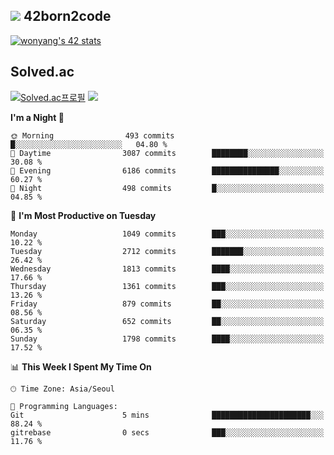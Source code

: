 
## <img src="https://img.shields.io/badge/-000000?style=flat&logo=42&logoColor=white"> 42born2code
<!--[![wonyang's 42 stats](https://badge42.vercel.app/api/v2/cl5nhe5b6007809kydha7ht42/stats?cursusId=21&coalitionId=88)](https://profile.intra.42.fr/users/wonyang)-->

[![wonyang's 42 stats](https://badge.mediaplus.ma/starryblue/wonyang?1337Badge=off&UM6P=off)](https://github.com/oakoudad/badge42)

## Solved.ac
[![Solved.ac프로필](http://mazassumnida.wtf/api/v2/generate_badge?boj=bennyws)](https://solved.ac/bennyws)
<a href="https://solved.ac/bennyws"><img src="http://mazandi.herokuapp.com/api?handle=bennyws&theme=cold"/></a>

<!--START_SECTION:waka-->
**I'm a Night 🦉** 

```text
🌞 Morning                493 commits         █░░░░░░░░░░░░░░░░░░░░░░░░   04.80 % 
🌆 Daytime                3087 commits        ████████░░░░░░░░░░░░░░░░░   30.08 % 
🌃 Evening                6186 commits        ███████████████░░░░░░░░░░   60.27 % 
🌙 Night                  498 commits         █░░░░░░░░░░░░░░░░░░░░░░░░   04.85 % 
```
📅 **I'm Most Productive on Tuesday** 

```text
Monday                   1049 commits        ███░░░░░░░░░░░░░░░░░░░░░░   10.22 % 
Tuesday                  2712 commits        ███████░░░░░░░░░░░░░░░░░░   26.42 % 
Wednesday                1813 commits        ████░░░░░░░░░░░░░░░░░░░░░   17.66 % 
Thursday                 1361 commits        ███░░░░░░░░░░░░░░░░░░░░░░   13.26 % 
Friday                   879 commits         ██░░░░░░░░░░░░░░░░░░░░░░░   08.56 % 
Saturday                 652 commits         ██░░░░░░░░░░░░░░░░░░░░░░░   06.35 % 
Sunday                   1798 commits        ████░░░░░░░░░░░░░░░░░░░░░   17.52 % 
```


📊 **This Week I Spent My Time On** 

```text
🕑︎ Time Zone: Asia/Seoul

💬 Programming Languages: 
Git                      5 mins              ██████████████████████░░░   88.24 % 
gitrebase                0 secs              ███░░░░░░░░░░░░░░░░░░░░░░   11.76 % 
```


<!--END_SECTION:waka-->
